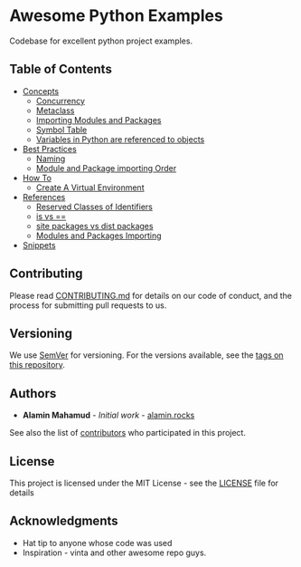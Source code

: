 # Awesome Python Examples

Codebase for excellent python project examples.

## Table of Contents

- [Concepts](./docs/CONCEPTS.md)
  - [Concurrency](./docs/CONCEPTS.md#concurrency)
  - [Metaclass](./docs/CONCEPTS.md#metaclass)
  - [Importing Modules and Packages](./docs/CONCEPTS.md#importing-modules-and-packages)
  - [Symbol Table](./docs/CONCEPTS.md#symbol-table)
  - [Variables in Python are referenced to objects](./docs/CONCEPTS.md#variables-in-python-are-referenced-to-objects)
- [Best Practices](./docs/BEST-PRACTICES.md)
  - [Naming](./docs/BEST-PRACTICES.md#naming)
  - [Module and Package importing Order](./docs/BEST-PRACTICES.md#Module-and-Package-importing-Order)
- [How To](./docs/HOW-TO.md)
  - [Create A Virtual Environment](./docs/HOW-TO.md#create-a-virtual-environment)
- [References](./docs/REFERENCES.md)
  - [Reserved Classes of Identifiers](./docs/REFERENCES.md#Reserved-Classes-of-Identifiers)
  - [is vs ==](./docs/REFERENCES.md#is-vs-equal)
  - [site packages vs dist packages](./docs/REFERENCES.md#site-packages-vs-dist-packages)
  - [Modules and Packages Importing](./docs/REFERENCES.md#Modules-and-Packages-Importing)
- [Snippets](./docs/SNIPPETS.md)

## Contributing

Please read [CONTRIBUTING.md](./.github/CONTRIBUTING.md) for details on our code of conduct, and the process for submitting pull requests to us.

## Versioning

We use [SemVer](http://semver.org/) for versioning. For the versions available, see the [tags on this repository](https://github.com/alamin-mahamud/awesome-python/tags).

## Authors

- **Alamin Mahamud** - _Initial work_ - [alamin.rocks](https://alamin-rocks.herokuapp.com)

See also the list of [contributors](https://github.com/alamin-mahamud/awesome-python/contributors) who participated in this project.

## License

This project is licensed under the MIT License - see the [LICENSE](LICENSE) file for details

## Acknowledgments

- Hat tip to anyone whose code was used
- Inspiration - vinta and other awesome repo guys.
